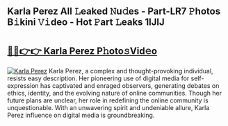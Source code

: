 ## Karla Perez All 𝙻eaked 𝙽u𝚍es - Part-LR7 𝙿hotos B𝚒kini 𝚅𝚒deo - Hot 𝙿art 𝙻eaks 1lJlJ

# <h2><a href="http://ld72cri.urlbe.top/?page=Karla+Perez">🔗🔗👉👉 Karla Perez P𝚑oto𝚜Vid𝚎o</a></h2>

[![Karla Perez](https://i.imgur.com/eBuTRDB.gif)](http://ld72cri.urlbe.top/?page=Karla+Perez)
Karla Perez, a complex and thought-provoking individual, resists easy description. Her pioneering use of digital media for self-expression has captivated and enraged observers, generating debates on ethics, identity, and the evolving nature of online communities. Though her future plans are unclear, her role in redefining the online community is unquestionable. With an unwavering spirit and undeniable allure, Karla Perez influence on digital media is groundbreaking.
